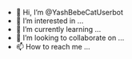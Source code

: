 - 👋 Hi, I’m @YashBebeCatUserbot
- 👀 I’m interested in ...
- 🌱 I’m currently learning ...
- 💞️ I’m looking to collaborate on ...
- 📫 How to reach me ...

<!---
YashBebeCatUserbot/YashBebeCatUserbot is a ✨ special ✨ repository because its `README.md` (this file) appears on your GitHub profile.
You can click the Preview link to take a look at your changes.
--->
